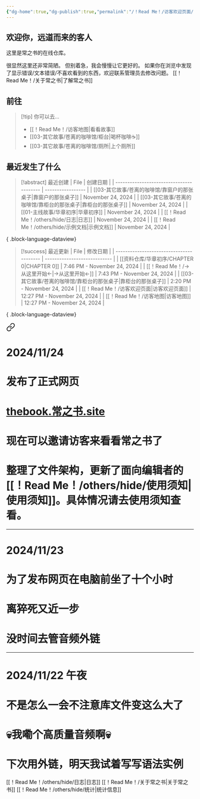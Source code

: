```yaml
---
{"dg-home":true,"dg-publish":true,"permalink":"/！Read Me！/访客欢迎页面/","tags":["gardenEntry"],"dgPassFrontmatter":true,"noteIcon":"\\！Read Me！\\others\\data\\svg","created":"2024-11-24T12:27:53.000+08:00","updated":"2024-11-24T12:27:53.000+08:00"}
---
```


## 欢迎你，远道而来的客人

这里是常之书的在线仓库。

很显然这里还非常简陋。
但别着急，我会慢慢让它更好的。
如果你在浏览中发现了显示错误/文本错误/不喜欢看到的东西，欢迎联系管理员去修改问题。
[[！Read Me！/关于常之书\|了解常之书]]

## 前往

> [!tip] 你可以去...
> - [[！Read Me！/访客地图\|看看故事]]
> - [[03-其它故事/苍离的咖啡馆/柜台\|喝杯咖啡☕]]
> - [[03-其它故事/苍离的咖啡馆/厕所\|上个厕所]]

## 最近发生了什么

>[!abstract] 最近创建
> | File                                     | 创建日期              |
> | ---------------------------------------- | ----------------- |
> | [[03-其它故事/苍离的咖啡馆/靠窗户的那张桌子\|靠窗户的那张桌子]] | November 24, 2024 |
> | [[03-其它故事/苍离的咖啡馆/靠柜台的那张桌子\|靠柜台的那张桌子]] | November 24, 2024 |
> | [[01-主线故事/华章初序\|华章初序]]                | November 24, 2024 |
> | [[！Read Me！/others/hide/日志\|日志]]      | November 24, 2024 |
> | [[！Read Me！/others/hide/示例文档\|示例文档]]  | November 24, 2024 |
> 
{ .block-language-dataview}

>[!success] 最近更新
> | File                                     | 修改日期                         |
> | ---------------------------------------- | ---------------------------- |
> | [[资料仓库/华章初序/CHAPTER 0\|CHAPTER 0]]    | 7:46 PM - November 24, 2024  |
> | [[！Read Me！/→从这里开始←\|→从这里开始←]]        | 7:43 PM - November 24, 2024  |
> | [[03-其它故事/苍离的咖啡馆/靠柜台的那张桌子\|靠柜台的那张桌子]] | 2:20 PM - November 24, 2024  |
> | [[！Read Me！/访客欢迎页面\|访客欢迎页面]]          | 12:27 PM - November 24, 2024 |
> | [[！Read Me！/访客地图\|访客地图]]              | 12:27 PM - November 24, 2024 |
> 
{ .block-language-dataview}


<div class="transclusion internal-embed is-loaded"><a class="markdown-embed-link" href="/read-me/others/hide//" aria-label="Open link"><svg xmlns="http://www.w3.org/2000/svg" width="24" height="24" viewBox="0 0 24 24" fill="none" stroke="currentColor" stroke-width="2" stroke-linecap="round" stroke-linejoin="round" class="svg-icon lucide-link"><path d="M10 13a5 5 0 0 0 7.54.54l3-3a5 5 0 0 0-7.07-7.07l-1.72 1.71"></path><path d="M14 11a5 5 0 0 0-7.54-.54l-3 3a5 5 0 0 0 7.07 7.07l1.71-1.71"></path></svg></a><div class="markdown-embed">





# 2024/11/24
# 发布了正式网页
# [thebook.常之书.site]()
# 现在可以邀请访客来看看常之书了
# 整理了文件架构，更新了面向编辑者的[[！Read Me！/others/hide/使用须知\|使用须知]]。具体情况请去使用须知查看。


---
# 2024/11/23
# 为了发布网页在电脑前坐了十个小时
# 离猝死又近一步
# 没时间去管音频外链

---
# 2024/11/22 午夜
# 不是怎么一会不注意库文件变这么大了
# 💀我嘞个高质量音频啊💀
# 下次用外链，明天我试着写写语法实例

</div></div>


[[！Read Me！/others/hide/日志\|日志]]
[[！Read Me！/关于常之书\|关于常之书]]
[[！Read Me！/others/hide/统计\|统计信息]]
